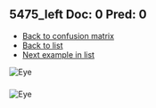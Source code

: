 ## 5475_left Doc: 0 Pred: 0
- [Back to confusion matrix](https://github.com/juliandewit/kaggle_retinopathy/blob/master/matrix.md)
- [Back to list](https://github.com/juliandewit/kaggle_retinopathy/blob/master/lists/00/list.md)
- [Next example in list](https://github.com/juliandewit/kaggle_retinopathy/blob/master/lists/00/54/5482_left.md)

![Eye](https://retinopaty.blob.core.windows.net/size1024/5475_left_0.jpeg)

### 

![Eye]()
